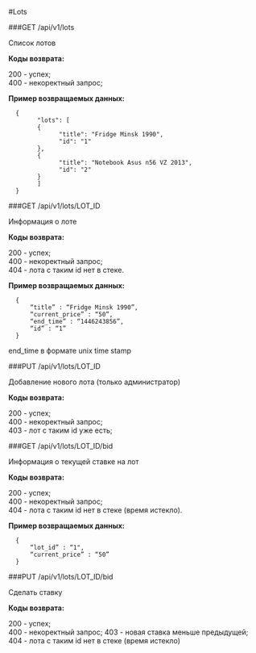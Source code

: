 #Lots

###GET /api/v1/lots

Список лотов

**Коды возврата:**

200 - успех;     
400 - некоректный запрос;   

**Пример возвращаемых данных:**
      
      {
            "lots": [
            {
                  "title": "Fridge Minsk 1990",
                  "id": "1"
            },
            {
                  "title": "Notebook Asus n56 VZ 2013",
                  "id": "2"
            }
            ]
      }

###GET /api/v1/lots/LOT_ID 

Информация о лоте

**Коды возврата:**

200 - успех;     
400 - некоректный запрос;     
404 - лота с таким id нет в стеке.     

**Пример возвращаемых данных:**

      {
          “title” : “Fridge Minsk 1990”,
          “current_price” : “50”,
          “end_time” : “1446243856”,
          “id” : “1”
      }
      
end_time в формате unix time stamp      
      
###PUT /api/v1/lots/LOT_ID 

Добавление нового лота (только администратор)

**Коды возврата:**

200 - успех;    
400 - некоректный запрос;    
403 - лот с таким id уже есть;    

###GET /api/v1/lots/LOT_ID/bid

Информация о текущей ставке на лот

**Коды возврата:**
      
200 - успех;    
400 - некоректный запрос;    
404 - лота с таким id нет в стеке (время истекло).  

**Пример возвращаемых данных:**

      {
          “lot_id” : “1",
          “current_price” : “50”
      }

###PUT /api/v1/lots/LOT_ID/bid

Сделать ставку

**Коды возврата:**
      
200 - успех;    
400 - некоректный запрос; 
403 - новая ставка меньше предыдущей;
404 - лота с таким id нет в стеке (время истекло)
